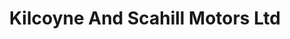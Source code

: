 ---
title: "Kilcoyne And Scahill Motors Ltd"
url: /castlebar/kilcoyne-and-scahill-motors-ltd/
shop: Autohaus
---